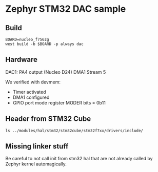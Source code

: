 # Zephyr STM32 DAC sample
## Build
```
BOARD=nucleo_f756zg
west build -b $BOARD -p always dac
```

## Hardware
DAC1: PA4 output (Nucleo D24)
DMA1 Stream 5

We verified with devmem:
* Timer activated
* DMA1 configured
* GPIO port mode register MODER bits = 0b11


## Header from STM32 Cube

    ls ../modules/hal/stm32/stm32cube/stm32f7xx/drivers/include/

## Missing linker stuff

Be careful to not call init from stm32 hal that are not already called
by Zephyr kernel automagically.

